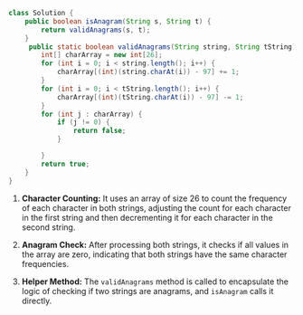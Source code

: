 ```java
class Solution {
    public boolean isAnagram(String s, String t) {
        return validAnagrams(s, t);
    }
     public static boolean validAnagrams(String string, String tString){
        int[] charArray = new int[26];
        for (int i = 0; i < string.length(); i++) {
            charArray[(int)(string.charAt(i)) - 97] += 1;
        }
        for (int i = 0; i < tString.length(); i++) {
            charArray[(int)(tString.charAt(i)) - 97] -= 1;
        }
        for (int j : charArray) {
            if (j != 0) {
                return false;
            }

        }
        return true;
    }
}
```


1. **Character Counting:** It uses an array of size 26 to count the frequency of each character in both strings, adjusting the count for each character in the first string and then decrementing it for each character in the second string.

2. **Anagram Check:** After processing both strings, it checks if all values in the array are zero, indicating that both strings have the same character frequencies.

3. **Helper Method:** The `validAnagrams` method is called to encapsulate the logic of checking if two strings are anagrams, and `isAnagram` calls it directly.
